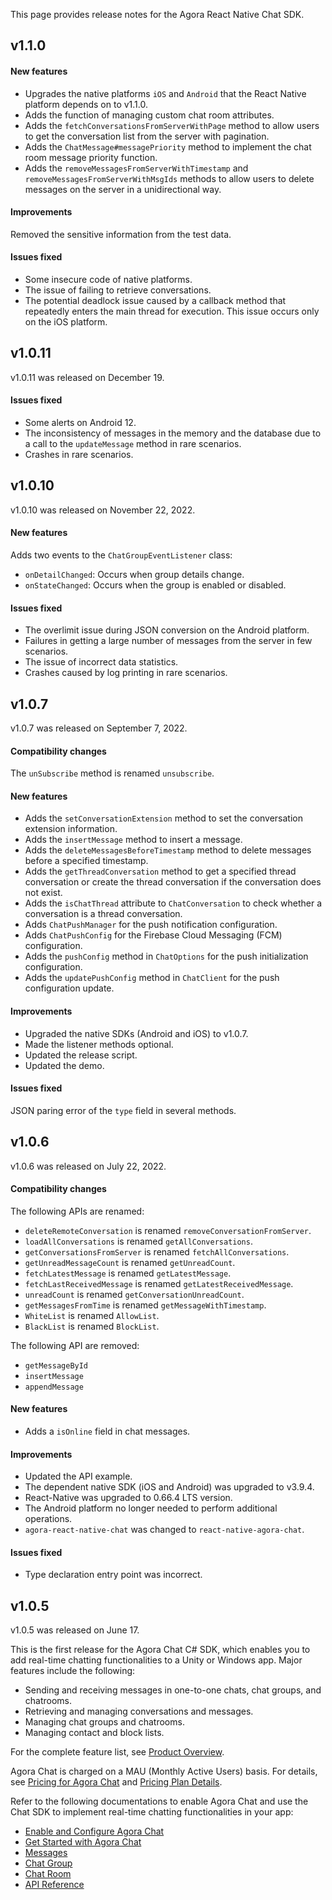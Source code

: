 This page provides release notes for the Agora React Native Chat SDK.

## v1.1.0

#### New features

- Upgrades the native platforms `iOS` and `Android` that the React Native platform depends on to v1.1.0.
- Adds the function of managing custom chat room attributes.
- Adds the `fetchConversationsFromServerWithPage` method to allow users to get the conversation list from the server with pagination.
- Adds the `ChatMessage#messagePriority` method to implement the chat room message priority function.
- Adds the `removeMessagesFromServerWithTimestamp` and `removeMessagesFromServerWithMsgIds` methods to allow users to delete messages on the server in a unidirectional way.

#### Improvements

Removed the sensitive information from the test data.

#### Issues fixed

- Some insecure code of native platforms.
- The issue of failing to retrieve conversations.
- The potential deadlock issue caused by a callback method that repeatedly enters the main thread for execution. This issue occurs only on the iOS platform.

## v1.0.11

v1.0.11 was released on December 19.

#### Issues fixed

- Some alerts on Android 12.
- The inconsistency of messages in the memory and the database due to a call to the `updateMessage` method in rare scenarios.
- Crashes in rare scenarios.

## v1.0.10

v1.0.10 was released on November 22, 2022. 

#### New features

Adds two events to the `ChatGroupEventListener` class:
- `onDetailChanged`: Occurs when group details change.
- `onStateChanged`: Occurs when the group is enabled or disabled.

#### Issues fixed

- The overlimit issue during JSON conversion on the Android platform.
- Failures in getting a large number of messages from the server in few scenarios.
- The issue of incorrect data statistics.
- Crashes caused by log printing in rare scenarios.

## v1.0.7

v1.0.7 was released on September 7, 2022.

#### Compatibility changes

The `unSubscribe` method is renamed `unsubscribe`.

#### New features

- Adds the `setConversationExtension` method to set the conversation extension information.
- Adds the `insertMessage` method to insert a message.
- Adds the `deleteMessagesBeforeTimestamp` method to delete messages before a specified timestamp.
- Adds the `getThreadConversation` method to get a specified thread conversation or create the thread conversation if the conversation does not exist. 
- Adds the `isChatThread` attribute to `ChatConversation` to check whether a conversation is a thread conversation.
- Adds `ChatPushManager` for the push notification configuration.
- Adds `ChatPushConfig` for the Firebase Cloud Messaging (FCM) configuration.
- Adds the `pushConfig` method in `ChatOptions` for the push initialization configuration. 
- Adds the `updatePushConfig` method in `ChatClient` for the push configuration update.

#### Improvements

- Upgraded the native SDKs (Android and iOS) to v1.0.7.
- Made the listener methods optional.
- Updated the release script.
- Updated the demo.

#### Issues fixed

JSON paring error of the `type` field in several methods.

## v1.0.6

v1.0.6 was released on July 22, 2022.

#### Compatibility changes

The following APIs are renamed:

- `deleteRemoteConversation` is renamed `removeConversationFromServer`.
- `loadAllConversations` is renamed `getAllConversations`.
- `getConversationsFromServer` is renamed `fetchAllConversations`.
- `getUnreadMessageCount` is renamed `getUnreadCount`.
- `fetchLatestMessage` is renamed `getLatestMessage`.
- `fetchLastReceivedMessage` is renamed `getLatestReceivedMessage`.
- `unreadCount` is renamed `getConversationUnreadCount`.
- `getMessagesFromTime` is renamed `getMessageWithTimestamp`.
- `WhiteList` is renamed `AllowList`.
- `BlackList` is renamed `BlockList`.

The following API are removed:

- `getMessageById`
- `insertMessage`
- `appendMessage`

#### New features

- Adds a `isOnline` field in chat messages.

#### Improvements

- Updated the API example.
- The dependent native SDK (iOS and Android) was upgraded to v3.9.4.
- React-Native was upgraded to 0.66.4 LTS version.
- The Android platform no longer needed to perform additional operations.
- `agora-react-native-chat` was changed to `react-native-agora-chat`.

#### Issues fixed

- Type declaration entry point was incorrect.


## v1.0.5

v1.0.5 was released on June 17.

This is the first release for the Agora Chat C# SDK, which enables you to add real-time chatting functionalities to a Unity or Windows app. Major features include the following:

- Sending and receiving messages in one-to-one chats, chat groups, and chatrooms.
- Retrieving and managing conversations and messages.
- Managing chat groups and chatrooms.
- Managing contact and block lists.

For the complete feature list, see [Product Overview](./agora_chat_overview?platform=React%20Native).

Agora Chat is charged on a MAU (Monthly Active Users) basis. For details, see [Pricing for Agora Chat](./agora_chat_pricing?platform=React%20Native) and [Pricing Plan Details](./agora_chat_plan?platform=React%20Native).

Refer to the following documentations to enable Agora Chat and use the Chat SDK to implement real-time chatting functionalities in your app:

- [Enable and Configure Agora Chat](./enable_agora_chat?platform=React%20Native)
- [Get Started with Agora Chat](./agora-chat/agora_chat_get_started_rn?platform=React%20Native)
- [Messages](./agora_chat_message_overview?platform=React%20Native)
- [Chat Group](./agora_chat_group_overview?platform=React%20Native)
- [Chat Room](./agora_chat_chatroom_overview?platform=React%20Native)
- [API Reference](./api-ref?platform=React%20Native)